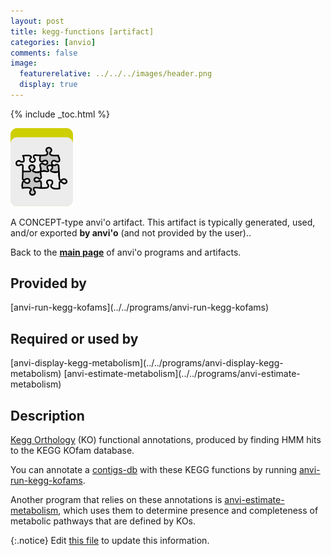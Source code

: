 ```yaml
---
layout: post
title: kegg-functions [artifact]
categories: [anvio]
comments: false
image:
  featurerelative: ../../../images/header.png
  display: true
---
```



{% include _toc.html %}


<img src="../../images/icons/CONCEPT.png" alt="CONCEPT" style="width:100px; border:none" />

A CONCEPT-type anvi'o artifact. This artifact is typically generated, used, and/or exported **by anvi'o** (and not provided by the user)..

Back to the **[main page](../../)** of anvi'o programs and artifacts.

## Provided by


<p style="text-align: left" markdown="1"><span class="artifact-p">[anvi-run-kegg-kofams](../../programs/anvi-run-kegg-kofams)</span></p>


## Required or used by

<p style="text-align: left" markdown="1"><span class="artifact-r">[anvi-display-kegg-metabolism](../../programs/anvi-display-kegg-metabolism)</span> <span class="artifact-r">[anvi-estimate-metabolism](../../programs/anvi-estimate-metabolism)</span></p>

## Description

[Kegg Orthology](https://www.genome.jp/kegg/ko.html) (KO) functional annotations, produced by finding HMM hits to the KEGG KOfam database.

You can annotate a <span class="artifact-n">[contigs-db](/software/anvio/help/artifacts/contigs-db)</span> with these KEGG functions by running <span class="artifact-n">[anvi-run-kegg-kofams](/software/anvio/help/programs/anvi-run-kegg-kofams)</span>.

Another program that relies on these annotations is <span class="artifact-n">[anvi-estimate-metabolism](/software/anvio/help/programs/anvi-estimate-metabolism)</span>, which uses them to determine presence and completeness of metabolic pathways that are defined by KOs.


{:.notice}
Edit [this file](https://github.com/merenlab/anvio/tree/master/anvio/docs/artifacts/kegg-functions.md) to update this information.

